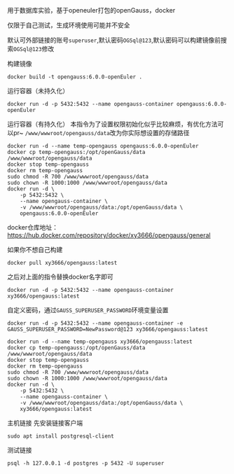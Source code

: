 用于数据库实验，基于openeuler打包的openGauss，docker

仅限于自己测试，生成环境使用可能并不安全

默认可外部链接的账号`superuser`,默认密码`OGSql@123`,默认密码可以构建镜像前搜索`OGSql@123`修改

构建镜像
```
docker build -t opengauss:6.0.0-openEuler .
```

运行容器（未持久化）
```
docker run -d -p 5432:5432 --name opengauss-container opengauss:6.0.0-openEuler
```

运行容器（有持久化）
本指令为了设置权限初始化似乎比较麻烦，有优化方法可以pr~
`/www/wwwroot/opengauss/data`改为你实际想设置的存储路径
```
docker run -d --name temp-opengauss opengauss:6.0.0-openEuler
docker cp temp-opengauss:/opt/openGauss/data /www/wwwroot/opengauss/data
docker stop temp-opengauss
docker rm temp-opengauss
sudo chmod -R 700 /www/wwwroot/opengauss/data
sudo chown -R 1000:1000 /www/wwwroot/opengauss/data
docker run -d \
    -p 5432:5432 \
    --name opengauss-container \
    -v /www/wwwroot/opengauss/data:/opt/openGauss/data \
    opengauss:6.0.0-openEuler
```

docker仓库地址：https://hub.docker.com/repository/docker/xy3666/opengauss/general

如果你不想自己构建
```
docker pull xy3666/opengauss:latest
```

之后对上面的指令替换docker名字即可

```
docker run -d -p 5432:5432 --name opengauss-container xy3666/opengauss:latest
```

自定义密码，通过`GAUSS_SUPERUSER_PASSWORD`环境变量设置
```
docker run -d -p 5432:5432 --name opengauss-container -e GAUSS_SUPERUSER_PASSWORD=NewPassword@123 xy3666/opengauss:latest
```

```
docker run -d --name temp-opengauss xy3666/opengauss:latest
docker cp temp-opengauss:/opt/openGauss/data /www/wwwroot/opengauss/data
docker stop temp-opengauss
docker rm temp-opengauss
sudo chmod -R 700 /www/wwwroot/opengauss/data
sudo chown -R 1000:1000 /www/wwwroot/opengauss/data
docker run -d \
    -p 5432:5432 \
    --name opengauss-container \
    -v /www/wwwroot/opengauss/data:/opt/openGauss/data \
    xy3666/opengauss:latest
```

主机链接
先安装链接客户端
```
sudo apt install postgresql-client
```

测试链接
```
psql -h 127.0.0.1 -d postgres -p 5432 -U superuser
```